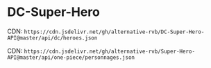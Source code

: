 # DC-Super-Hero

CDN: `https://cdn.jsdelivr.net/gh/alternative-rvb/DC-Super-Hero-API@master/api/dc/heroes.json`

CDN: `https://cdn.jsdelivr.net/gh/alternative-rvb/Super-Hero-API@master/api/one-piece/personnages.json`
